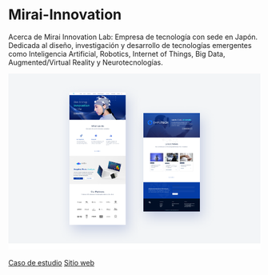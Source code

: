 # Mirai-Innovation

Acerca de Mirai Innovation Lab:
Empresa de tecnología con sede en Japón. Dedicada al diseño, investigación y desarrollo de tecnologías emergentes como Inteligencia Artificial, Robotics, Internet of Things, Big Data, Augmented/Virtual Reality y Neurotecnologías.

![Interfaz web](https://github.com/elizaolmedo/Mirai-Innovation/blob/master/8de8a496928275.5eb9b4c587040.png)

[Caso de estudio](https://www.behance.net/gallery/96928275/Rediseno-web-para-Mirai-Innovation)
[Sitio web](https://www.mirai-innovation-lab.com/)
